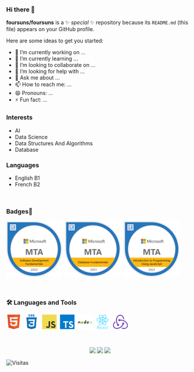 ### Hi there 👋


**foursuns/foursuns** is a ✨ _special_ ✨ repository because its `README.md` (this file) appears on your GitHub profile.

Here are some ideas to get you started:

- 🔭 I’m currently working on ...
- 🌱 I’m currently learning ...
- 👯 I’m looking to collaborate on ...
- 🤔 I’m looking for help with ...
- 💬 Ask me about ...
- 📫 How to reach me: ...
- 😄 Pronouns: ...
- ⚡ Fun fact: ...

### Interests

- AI
- Data Science
- Data Structures And Algorithms
- Database 

### Languages

- English B1
- French  B2

<br>

### Badges🥇
<p align="left">
<img src="98-361.png" alt="Microsoft Software Development Fundamentals" width="150" height="150"/>&nbsp;
<img src="98-364.png" alt="Microsoft Database Fundamentals" width="150" height="150"/>&nbsp;
<img src="98-382.png" alt="Microsoft Programming Using JavaScript" width="150" height="150"/>&nbsp;
</p>

<br>

### :hammer_and_wrench: Languages and Tools

<p align="left">
  <img src="https://github.com/devicons/devicon/blob/master/icons/html5/html5-original.svg" title="HTML5" alt="HTML" width="40" height="40"/>&nbsp;
  <img src="https://github.com/devicons/devicon/blob/master/icons/css3/css3-plain-wordmark.svg"  title="CSS3" alt="CSS" width="40" height="40"/>&nbsp;
  <img src="https://github.com/devicons/devicon/blob/master/icons/javascript/javascript-original.svg" title="JavaScript" alt="JavaScript" width="40" height="40"/>&nbsp;   
  <img src="https://github.com/devicons/devicon/blob/master/icons/typescript/typescript-original.svg" title="TypeScript" alt="TypeScript" width="40" height="40"/>&nbsp;   
  <img src="https://github.com/devicons/devicon/blob/master/icons/nodejs/nodejs-original-wordmark.svg" title="NodeJS" alt="NodeJS" width="40" height="40"/>&nbsp;
  <img src="https://github.com/devicons/devicon/blob/master/icons/react/react-original-wordmark.svg" title="React" alt="React" width="40" height="40"/>&nbsp;
  <img src="https://github.com/devicons/devicon/blob/master/icons/redux/redux-original.svg" title="Redux" alt="Redux " width="40" height="40"/>&nbsp;
</p>

</br>

<p align="center">
<img width="24%" src="https://github-readme-stats.vercel.app/api/top-langs/?username=foursuns&theme=highcontrast&hide_border=true"/> 
<img width="37%" src="https://github-readme-stats.vercel.app/api?username=foursuns&show_icons=true&theme=highcontrast&hide_border=true&&count_private=true&include_all_commits=true"/>
<img width="37%" src="https://github-readme-streak-stats.herokuapp.com/?user=foursuns&theme=highcontrast&hide_border=true"/>
</p>

![Visitas](https://visitor-badge.glitch.me/badge?page_id=foursuns)

<!--

[![Abhigyan Trips' Activity Graph](https://activity-graph.herokuapp.com/graph?username=foursuns&hide_border=true&bg_color=151515&color=fff&line=f28a00&point=f28a00)](https://abhigyantrips.dev)


<img height="180em" src="https://github-readme-stats.vercel.app/api?username=foursuns&theme=blue-green&show_icons=true&hide_border=true&&count_private=true&include_all_commits=true" />


![1](https://github-readme-stats.vercel.app/api/top-langs/?username=foursuns&theme=blue-green)

[![Anurag's github stats](https://github-readme-stats.vercel.app/api?username=foursuns&theme=blue-green)](https://github.com/foursuns/github-readme-stats)

-->

